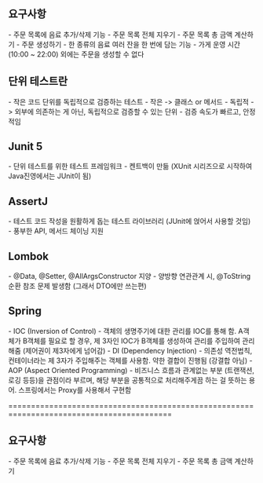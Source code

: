 <h2>요구사항</h2>
- 주문 목록에 음료 추가/삭제 기능
- 주문 목록 전체 지우기
- 주문 목록 총 금액 계산하기
- 주문 생성하기
- 한 종류의 음료 여러 잔을 한 번에 담는 기능
- 가게 운영 시간 (10:00 ~ 22:00) 외에는 주문을 생성할 수 없다

<h2>단위 테스트란</h2>
- 작은 코드 단위를 독립적으로 검증하는 테스트
  - 작은 -> 클래스 or 메서드
  - 독립적 -> 외부에 의존하는 게 아닌, 독립적으로 검증할 수 있는 단위
- 검증 속도가 빠르고, 안정적임 

<h2>Junit 5</h2>
- 단위 테스트를 위한 테스트 프레임워크
- 켄트백이 만듦 (XUnit 시리즈으로 시작하여 Java진영에서는 JUnit이 됨)

<h2>AssertJ</h2>
- 테스트 코드 작성을 원활하게 돕는 테스트 라이브러리 (JUnit에 얹어서 사용할 것임)
- 풍부한 API, 메서드 체이닝 지원

<h2>Lombok</h2>
- @Data, @Setter, @AllArgsConstructor 지양
- 양방향 연관관계 시, @ToString 순환 참조 문제 발생함 (그래서 DTO에만 쓰는편)

<h2>Spring</h2>
- IOC (Inversion of Control)
  - 객체의 생명주기에 대한 관리를 IOC를 통해 함. A객체가 B객체를 필요로 할 경우, 제 3자인 IOC가 B객체를 생성하여 관리를 주입하여 관리해줌 (제어권이 제3자에게 넘어감)
- DI (Dependency Injection)
  - 의존성 역전법칙, 컨테이너라는 제 3자가 주입해주는 객체를 사용함. 약한 결합이 진행됨 (강결합 아님)
- AOP (Aspect Oriented Programming)
  - 비즈니스 흐름과 관계없는 부분 (트랜잭션, 로깅 등등)을 관점이라 부르며, 해당 부분을 공통적으로 처리해주게끔 하는 걸 뜻하는 용어. 스프링에서는 Proxy를 사용해서 구현함

==========================================================================================

<h2>요구사항</h2>
- 주문 목록에 음료 추가/삭제 기능
- 주문 목록 전체 지우기
- 주문 목록 총 금액 계산하기